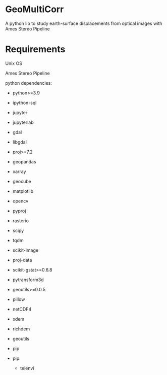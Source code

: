 # GeoMultiCorr
A python lib to study earth-surface displacements from optical images with Ames Stereo Pipeline

# Requirements
Unix OS

Ames Stereo Pipeline

python dependencies:
  - python>=3.9
  - ipython-sql
  - jupyter
  - jupyterlab
  - gdal
  - libgdal
  - proj>=7.2
  - geopandas
  - xarray
  - geocube
  - matplotlib
  - opencv
  - pyproj
  - rasterio
  - scipy
  - tqdm
  - scikit-image
  - proj-data
  - scikit-gstat>=0.6.8
  - pytransform3d
  - geoutils>=0.0.5
  - pillow
  - netCDF4
  - xdem
  - richdem
  - geoutils
  - pip

  - pip:
    - telenvi